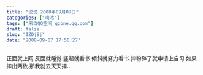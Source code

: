 ```yaml
---
title: "说说 2008年09月07日"
categories: ["嘀咕"]
tags: ["来自QQ空间 qzone.qq.com"]
draft: false
slug: "IZDjSj"
date: "2008-09-07 17:50:27"
---
```


正面就上网.反面就睡觉.竖起就看书.倾斜就努力看书.摔粉碎了就申请上自习.如果摔出两枚.那我就去天天摔...
